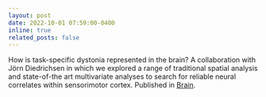 ```yaml
---
layout: post
date: 2022-10-01 07:59:00-0400
inline: true
related_posts: false
---
```


How is task-specific dystonia represented in the brain?  A collaboration with Jörn Diedrichsen in which we explored a range of traditional spatial analysis and state-of-the art multivariate analyses to search for reliable neural correlates within sensorimotor cortex.  Published in [Brain](https://academic.oup.com/brain/article/146/4/1511/6726536).

